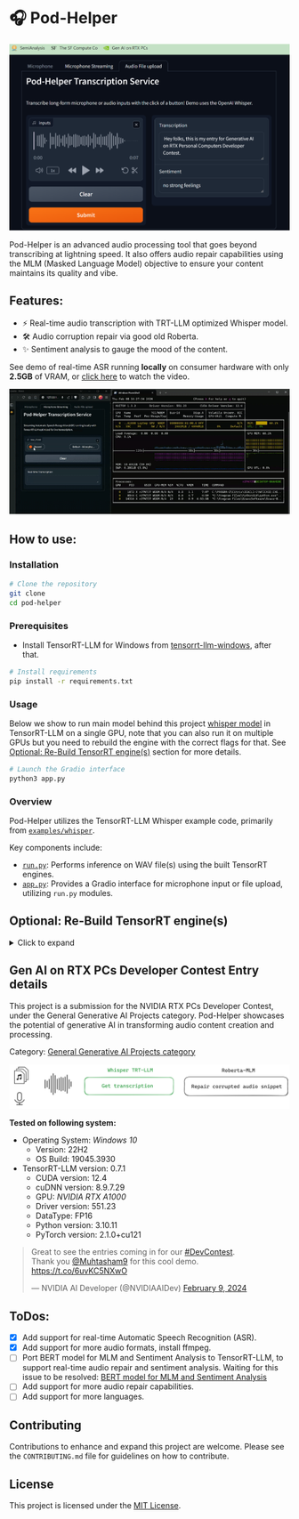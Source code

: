 # 🎧 Pod-Helper

![](assets/demo.png)

Pod-Helper is an advanced audio processing tool that goes beyond transcribing at lightning speed. It also offers audio repair capabilities using the MLM (Masked Language Model) objective to ensure your content maintains its quality and vibe.

## Features:
- ⚡ Real-time audio transcription with TRT-LLM optimized Whisper model.
- 🛠️ Audio corruption repair via good old Roberta.
- ✨ Sentiment analysis to gauge the mood of the content.

See demo of real-time ASR running **locally** on consumer hardware with only **2.5GB** of VRAM, or [click here](https://www.loom.com/share/db0338dc36e6434d9d924875d07296a1) to watch the video.

![](assets/real-time.gif)

## How to use:

### Installation

```bash
# Clone the repository
git clone
cd pod-helper
```

### Prerequisites

- Install TensorRT-LLM for Windows from [tensorrt-llm-windows](https://github.com/NVIDIA/TensorRT-LLM/tree/rel/windows), after that.

```bash
# Install requirements
pip install -r requirements.txt
```

### Usage

Below we show to run main model behind this project [whisper model](https://github.com/openai/whisper/tree/main) in TensorRT-LLM on a single GPU, note that you can also run it on multiple GPUs but you need to rebuild the engine with the correct flags for that. See [Optional: Re-Build TensorRT engine(s)](#optional-re-build-tensorrt-engines) section for more details.

```bash
# Launch the Gradio interface
python3 app.py
```

### Overview

Pod-Helper utilizes the TensorRT-LLM Whisper example code, primarily from [`examples/whisper`](https://github.com/NVIDIA/TensorRT-LLM/tree/rel/examples/whisper). 

Key components include:
- [`run.py`](./run.py): Performs inference on WAV file(s) using the built TensorRT engines.
- [`app.py`](./app.py): Provides a Gradio interface for microphone input or file upload, utilizing `run.py` modules.

## <a id="optional-re-build-tensorrt-engines"></a>Optional: Re-Build TensorRT engine(s)

<details>
<summary>Click to expand</summary>

You can either use the pre-converted models located in the [`tinyrt`](https://github.com/Muhtasham/pod-helper/tree/master/tinyrt) folder or download the Whisper checkpoint models from [here](https://github.com/openai/whisper/blob/main/whisper/__init__.py#L27-L28).

```bash
wget --directory-prefix=assets https://raw.githubusercontent.com/openai/whisper/main/whisper/assets/multilingual.tiktoken
wget --directory-prefix=assets assets/mel_filters.npz https://raw.githubusercontent.com/openai/whisper/main/whisper/assets/mel_filters.npz
wget --directory-prefix=assets https://raw.githubusercontent.com/yuekaizhang/Triton-ASR-Client/main/datasets/mini_en/wav/1221-135766-0002.wav
# tiny model
wget --directory-prefix=assets https://openaipublic.azureedge.net/main/whisper/models/65147644a518d12f04e32d6f3b26facc3f8dd46e5390956a9424a650c0ce22b9/tiny.pt
```

TensorRT-LLM Whisper builds TensorRT engine(s) from the pytorch checkpoint, and saves the engine(s) to the specified directory. Skip this step if you are using the pre-converted models.

```bash
# install requirements first
pip install -r requirements.txt

# Build the tiny model using a single GPU with plugins.
python3 build.py --output_dir tinyrt --use_gpt_attention_plugin --use_gemm_plugin --use_layernorm_plugin  --use_bert_attention_plugin

# Build the tiny model using a single GPU with plugins without layernorm
python3 build.py --output_dir tinyrt_no_layernorm --use_gpt_attention_plugin --use_gemm_plugin  --use_bert_attention_plugin

# Build the tiny model using a single GPU with quantization
python3 build.py --output_dir tinyrt_weight_only --use_gpt_attention_plugin --use_gemm_plugin --use_bert_attention_plugin --use_weight_only
```
</details>

## Gen AI on RTX PCs Developer Contest Entry details

This project is a submission for the NVIDIA RTX PCs Developer Contest, under the General Generative AI Projects category. Pod-Helper showcases the potential of generative AI in transforming audio content creation and processing.

Category: [General Generative AI Projects category](https://www.nvidia.com/en-us/ai-data-science/generative-ai/rtx-developer-contest)

![](assets/arch.png)

**Tested on following system:**
- Operating System: *Windows 10*
  - Version: 22H2 
  - OS Build: 19045.3930
- TensorRT-LLM version: 0.7.1
  - CUDA version: 12.4
  - cuDNN version: 8.9.7.29 
  - GPU: *NVIDIA RTX A1000*
  - Driver version: 551.23
  - DataType: FP16
  - Python version: 3.10.11
  - PyTorch version: 2.1.0+cu121

<blockquote class="twitter-tweet"><p lang="en" dir="ltr">Great to see the entries coming in for our <a href="https://twitter.com/hashtag/DevContest?src=hash&amp;ref_src=twsrc%5Etfw">#DevContest</a>. <br>Thank you <a href="https://twitter.com/Muhtasham9?ref_src=twsrc%5Etfw">@Muhtasham9</a> for this cool demo. <a href="https://t.co/6uvKC5NXwO">https://t.co/6uvKC5NXwO</a></p>&mdash; NVIDIA AI Developer (@NVIDIAAIDev) <a href="https://twitter.com/NVIDIAAIDev/status/1755991455716589971?ref_src=twsrc%5Etfw">February 9, 2024</a></blockquote>

## ToDos:
- [X]  Add support for real-time Automatic Speech Recognition (ASR).
- [X]  Add support for more audio formats, install ffmpeg.
- [ ]  Port BERT model for MLM and Sentiment Analysis to TensorRT-LLM, to support real-time audio repair and sentiment analysis. Waiting for this issue to be resolved: [BERT model for MLM and Sentiment Analysis](https://github.com/NVIDIA/TensorRT-LLM/issues/1042)
- [ ]  Add support for more audio repair capabilities.
- [ ]  Add support for more languages.

## Contributing

Contributions to enhance and expand this project are welcome. Please see the `CONTRIBUTING.md` file for guidelines on how to contribute.

## License

This project is licensed under the [MIT License](LICENSE).
